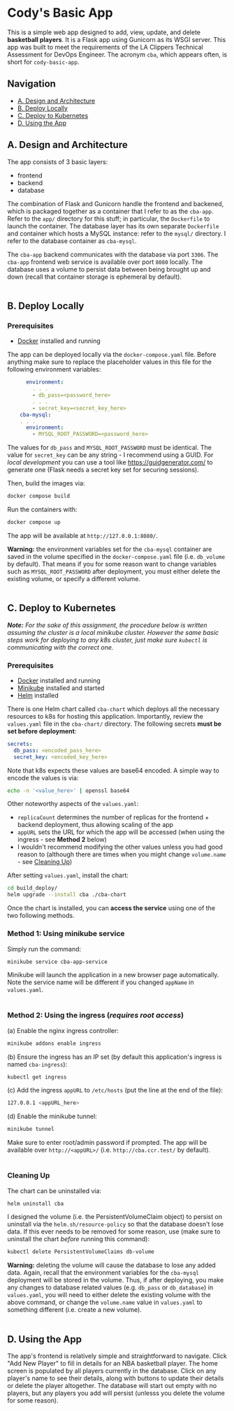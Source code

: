 # Cody's Basic App

This is a simple web app designed to add, view, update, and delete **basketball players**. It is a Flask app using Gunicorn as its WSGI server. This app was built to meet the requirements of the LA Clippers Technical Assessment for DevOps Engineer. The acronym `cba`, which appears often, is short for `cody-basic-app`.

## Navigation
- [A. Design and Architecture](#A)
- [B. Deploy Locally](#B)
- [C. Deploy to Kubernetes](#C)
- [D. Using the App](#D)

<a id="A"></a>
## A. Design and Architecture

The app consists of 3 basic layers:
- frontend
- backend
- database

The combination of Flask and Gunicorn handle the frontend and backened, which is packaged together as a container that I refer to as the `cba-app`. Refer to the `app/` directory for this stuff; in particular, the `Dockerfile` to launch the container. The database layer has its own separate `Dockerfile` and container which hosts a MySQL instance: refer to the `mysql/` directory. I refer to the database container as `cba-mysql`. <br>

The `cba-app` backend communicates with the database via port `3306`. The `cba-app` frontend web service is available over port `8080` locally. The database uses a volume to persist data between being brought up and down (recall that container storage is ephemeral by default).<br><br>

<a id="B"></a>
## B. Deploy Locally

### Prerequisites
- [Docker](https://docs.docker.com/engine/install/) installed and running

The app can be deployed locally via the `docker-compose.yaml` file. Before anything make sure to replace the placeholder values in this file for the following environment variables:
```yaml
      environment:
        . . .
        - db_pass=<password_here>
        . . .
        - secret_key=<secret_key_here>
    cba-mysql:
    . . .
      environment:
        - MYSQL_ROOT_PASSWORD=<password_here>
```
The values for `db_pass` and `MYSQL_ROOT_PASSWORD` must be identical. The value for `secret_key` can be any string - I recommend using a GUID. For *local development* you can use a tool like https://guidgenerator.com/ to generate one (Flask needs a secret key set for securing sessions). <br>

Then, build the images via:
```bash
docker compose build
```
Run the containers with:
```bash
docker compose up
```
The app will be available at `http://127.0.0.1:8080/`. <br>

**Warning:** the environment variables set for the `cba-mysql` container are saved in the volume specified in the `docker-compose.yaml` file (i.e. `db_volume` by default). That means if you for some reason want to change variables such as `MYSQL_ROOT_PASSWORD` after deployment, you must either delete the existing volume, or specify a different volume.
<br><br>

<a id="C"></a>
## C. Deploy to Kubernetes

***Note:** For the sake of this assignment, the procedure below is written assuming the cluster is a local minikube cluster. However the same basic steps work for deploying to any k8s cluster, just make sure `kubectl` is communicating with the correct one.* <br>

### Prerequisites
- [Docker](https://docs.docker.com/engine/install/) installed and running
- [Minikube](https://minikube.sigs.k8s.io/docs/start/?arch=%2Fmacos%2Farm64%2Fstable%2Fbinary+download) installed and started
- [Helm](https://helm.sh/docs/intro/install/) installed

There is one Helm chart called `cba-chart` which deploys all the necessary resources to k8s for hosting this application. Importantly, review the `values.yaml` file in the `cba-chart/` directory. The following secrets **must be set before deployment**:
```yaml
secrets:
  db_pass: <encoded_pass_here>
  secret_key: <encoded_key_here>
```
Note that k8s expects these values are base64 encoded. A simple way to encode the values is via:
```bash
echo -n '<value_here>' | openssl base64
```
Other noteworthy aspects of the `values.yaml`:
- `replicaCount` determines the number of replicas for the frontend + backend deployment, thus allowing scaling of the app
- `appURL` sets the URL for which the app will be accessed (when using the ingress - see **Method 2** below)
- I wouldn't recommend modifying the other values unless you had good reason to (although there are times when you might change `volume.name` - see [Cleaning Up](#cleaning-up))

After setting `values.yaml`, install the chart:
```bash
cd build_deploy/
helm upgrade --install cba ./cba-chart
```
Once the chart is installed, you can **access the service** using one of the two following methods. <br>

### Method 1: Using minikube service
Simply run the command:
```bash
minikube service cba-app-service
```
Minikube will launch the application in a new browser page automatically. Note the service name will be different if you changed `appName` in `values.yaml`. <br><br>

### Method 2: Using the ingress (*requires root access*)<br>
(a) Enable the nginx ingress controller:
```bash
minikube addons enable ingress 
```
(b) Ensure the ingress has an IP set (by default this application's ingress is named `cba-ingress`):
```bash
kubectl get ingress
```
(c) Add the ingress `appURL` to `/etc/hosts` (put the line at the end of the file):
```bash
127.0.0.1 <appURL_here>
```
(d) Enable the minikube tunnel:
```bash
minikube tunnel
```
Make sure to enter root/admin password if prompted. The app will be available over `http://<appURL>/` (i.e. `http://cba.ccr.test/` by default). <br><br>

### Cleaning Up
The chart can be uninstalled via:
```bash
helm uninstall cba
```
I designed the volume (i.e. the PersistentVolumeClaim object) to persist on uninstall via the `helm.sh/resource-policy` so that the database doesn't lose data. If this ever needs to be removed for some reason, use (make sure to uninstall the chart *before* running this command):
```bash
kubectl delete PersistentVolumeClaims db-volume
```
**Warning:** deleting the volume will cause the database to lose any added data. Again, recall that the environment variables for the `cba-mysql` deployment will be stored in the volume. Thus, if after deploying, you make any changes to database related values (e.g. `db_pass` or `db_database`) in `values.yaml`, you will need to either delete the existing volume with the above command, or change the `volume.name` value in `values.yaml` to something different (i.e. create a new volume).<br><br>

<a id="D"></a>
## D. Using the App

The app's frontend is relatively simple and straightforward to navigate. Click "Add New Player" to fill in details for an NBA basketball player. The home screen is populated by all players currently in the database. Click on any player's name to see their details, along with buttons to update their details or delete the player altogether. The database will start out empty with no players, but any players you add will persist (unlesss you delete the volume for some reason). 